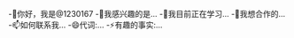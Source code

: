-👋你好，我是@1230167
-👀我感兴趣的是...
-🌱我目前正在学习...
-💞我想合作的️...
-📫如何联系我...
-😄代词:...
-⚡有趣的事实:...

<!---
1230167/1230167是一个✨特殊✨存储库，因为它的“README.md”（此文件）出现在您的GitHub个人资料中。
您可以单击预览链接查看您的更改。
---
我是中建四局分公司市场部人员，现需要你编制2024年策划书，根据局、公司、分公司目标责任书及领导工作报告，编制本部门的底线要求及重点工作，
